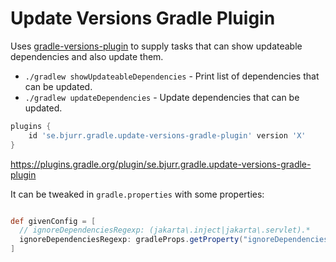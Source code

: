 # Update Versions Gradle Pluigin

Uses [gradle-versions-plugin](https://github.com/ben-manes/gradle-versions-plugin) to supply tasks that can show updateable dependencies and also update them.

- `./gradlew showUpdateableDependencies` - Print list of dependencies that can be updated.
- `./gradlew updateDependencies` - Update dependencies that can be updated.

```groovy
plugins {
    id 'se.bjurr.gradle.update-versions-gradle-plugin' version 'X'
}
```

https://plugins.gradle.org/plugin/se.bjurr.gradle.update-versions-gradle-plugin

It can be tweaked in `gradle.properties` with some properties:

<!-- start default config -->
```groovy

def givenConfig = [
  // ignoreDependenciesRegexp: (jakarta\.inject|jakarta\.servlet).*
  ignoreDependenciesRegexp: gradleProps.getProperty("ignoreDependenciesRegexp", ""),
]

```
<!-- end default config -->
